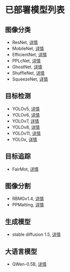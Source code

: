 
# 已部署模型列表

## 图像分类
- ResNet, [详情](../../../demo/classification/README.md)
- MobileNet, [详情](../../../demo/classification/README.md)
- EfficientNet, [详情](../../../demo/classification/README.md)
- PPLcNet, [详情](../../../demo/classification/README.md)
- GhostNet, [详情](../../../demo/classification/README.md)
- ShuffleNet, [详情](../../../demo/classification/README.md)
- SqueezeNet, [详情](../../../demo/classification/README.md)

## 目标检测
- YOLOv5, [详情](../../../demo/detect/README.md)
- YOLOv6, [详情](../../../demo/detect/README.md)
- YOLOv7, [详情](../../../demo/detect/README.md)
- YOLOv8, [详情](../../../demo/detect/README.md)
- YOLOv11, [详情](../../../demo/detect/README.md)
- YOLOx, [详情](../../../demo/detect/README.md)

## 目标追踪
- FairMot, [详情](../../../demo/track/README.md)

## 图像分割
- RBMGv1.4, [详情](../../../demo/segment/README.md)
- PPMatting, [详情](../../../demo/matting/README.md)

## 生成模型
- stable diffusion 1.5, [详情](../../../demo/stable_diffusion/README.md)

## 大语言模型
- QWen-0.5B, [详情](../../../demo/llama/README.md)